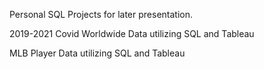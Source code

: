 Personal SQL Projects for later presentation.

2019-2021 Covid Worldwide Data utilizing SQL and Tableau

MLB Player Data utilizing SQL and Tableau
